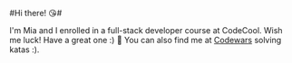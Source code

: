 #Hi there! :kissing_heart:#

I'm Mia and I enrolled in a full-stack developer course at CodeCool.
Wish me luck!
Have a great one :)
:love_letter:
You can also find me at [Codewars](https://www.codewars.com/users/MiaNiznai) solving katas :).
